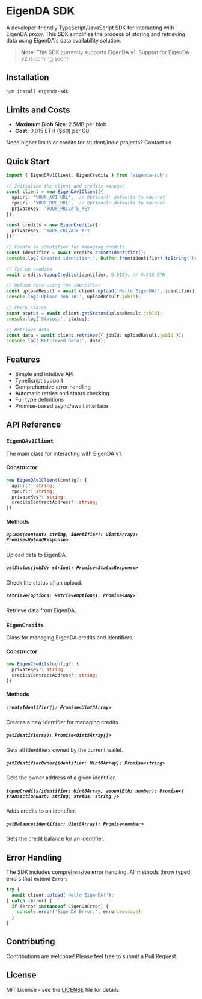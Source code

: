 
# EigenDA SDK

A developer-friendly TypeScript/JavaScript SDK for interacting with EigenDA proxy. This SDK simplifies the process of storing and retrieving data using EigenDA's data availability solution.

> **Note**: This SDK currently supports EigenDA v1. Support for EigenDA v2 is coming soon!

## Installation

```bash
npm install eigenda-sdk
```

## Limits and Costs

- **Maximum Blob Size**: 2.5MB per blob
- **Cost**: 0.015 ETH ($60) per GB

Need higher limits or credits for student/indie projects? Contact us

## Quick Start

```typescript
import { EigenDAv1Client, EigenCredits } from 'eigenda-sdk';

// Initialize the client and credits manager
const client = new EigenDAv1Client({
  apiUrl: 'YOUR_API_URL',  // Optional: defaults to mainnet
  rpcUrl: 'YOUR_RPC_URL',  // Optional: defaults to mainnet
  privateKey: 'YOUR_PRIVATE_KEY'
});

const credits = new EigenCredits({
  privateKey: 'YOUR_PRIVATE_KEY'
});

// Create an identifier for managing credits
const identifier = await credits.createIdentifier();
console.log('Created identifier:', Buffer.from(identifier).toString('hex'));

// Top up credits
await credits.topupCredits(identifier, 0.015); // 0.015 ETH

// Upload data using the identifier
const uploadResult = await client.upload('Hello EigenDA!', identifier);
console.log('Upload Job ID:', uploadResult.jobId);

// Check status
const status = await client.getStatus(uploadResult.jobId);
console.log('Status:', status);

// Retrieve data
const data = await client.retrieve({ jobId: uploadResult.jobId });
console.log('Retrieved Data:', data);
```

## Features

- Simple and intuitive API
- TypeScript support
- Comprehensive error handling
- Automatic retries and status checking
- Full type definitions
- Promise-based async/await interface

## API Reference

### `EigenDAv1Client`

The main class for interacting with EigenDA v1.

#### Constructor

```typescript
new EigenDAv1Client(config?: {
  apiUrl?: string;
  rpcUrl?: string;
  privateKey?: string;
  creditsContractAddress?: string;
})
```

#### Methods

##### `upload(content: string, identifier?: Uint8Array): Promise<UploadResponse>`
Upload data to EigenDA.

##### `getStatus(jobId: string): Promise<StatusResponse>`
Check the status of an upload.

##### `retrieve(options: RetrieveOptions): Promise<any>`
Retrieve data from EigenDA.

### `EigenCredits`

Class for managing EigenDA credits and identifiers.

#### Constructor

```typescript
new EigenCredits(config?: {
  privateKey?: string;
  creditsContractAddress?: string;
})
```

#### Methods

##### `createIdentifier(): Promise<Uint8Array>`
Creates a new identifier for managing credits.

##### `getIdentifiers(): Promise<Uint8Array[]>`
Gets all identifiers owned by the current wallet.

##### `getIdentifierOwner(identifier: Uint8Array): Promise<string>`
Gets the owner address of a given identifier.

##### `topupCredits(identifier: Uint8Array, amountEth: number): Promise<{ transactionHash: string; status: string }>`
Adds credits to an identifier.

##### `getBalance(identifier: Uint8Array): Promise<number>`
Gets the credit balance for an identifier.

## Error Handling

The SDK includes comprehensive error handling. All methods throw typed errors that extend `Error`:

```typescript
try {
  await client.upload('Hello EigenDA!');
} catch (error) {
  if (error instanceof EigenDAError) {
    console.error('EigenDA Error:', error.message);
  }
}
```

## Contributing

Contributions are welcome! Please feel free to submit a Pull Request.

## License

MIT License - see the [LICENSE](LICENSE) file for details.
